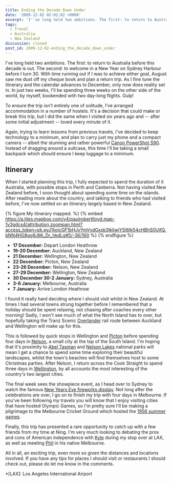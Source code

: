 ```yaml
---
title: Ending the Decade Down Under
date: '2009-12-02 02:02:02 +0000'
excerpt: 'I''ve long held two ambitions. The first: to return to Australia before this decade is out. The second: to welcome in a New Year on Sydney Harbour before I turn 30.'
tags:
  - Travel
  - Australia
  - New Zealand
discussion: closed
post_id: 2009-12-02-ending_the_decade_down_under
---
```

I've long held two ambitions. The first: to return to Australia before this decade is out. The second: to welcome in a New Year on Sydney Harbour before I turn 30. With time running out if I was to achieve either goal, August saw me dust off my cheque book and plan a return trip. As I fine tune the itinerary and the calendar advances to December, only now does reality set in. In just two weeks, I'll be spending three weeks on the other side of the world, by myself, bookended with two day-long flights. Gulp!

To ensure the trip isn't entirely one of solitude, I've arranged accommodation in a number of hostels. It's a decision that could make or break this trip, but I did the same when I visited six years ago and -- after some initial adjustment -- loved every minute of it.

Again, trying to learn lessons from previous travels, I've decided to keep technology to a minimum, and plan to carry just my phone and a compact camera -- albeit the stunning and rather powerful [Canon PowerShot S90][1]. Instead of dragging around a suitcase, this time I'll be taking a small backpack which should ensure I keep luggage to a minimum.

## Itinerary
When I started planning this trip, I fully expected to spend the duration of it Australia, with possible stops in Perth and Canberra. Not having visited New Zealand before, I soon thought about spending some time on the islands. After reading more about the country, and talking to friends who had visited before, I've now settled on an itinerary largely based in New Zealand.

{% figure My itinerary mapped. %}
{% embed https://a.tiles.mapbox.com/v4/paulrobertlloyd.map-1v3gdcs4/attribution,zoompan.html?access_token=pk.eyJ1IjoicGF1bHJvYmVydGxsb3lkIiwiYSI6Ik54cHBhS0UifQ.bNN4HG8gg9JMj_Dr_hkdLg#5/-36/160 %}
{% endfigure %}

* **17 December:** Depart London Heathrow
* **19-20 December:** Auckland, New Zealand
* **21 December:** Wellington, New Zealand
* **22 December:** Picton, New Zealand
* **23-26 December:** Nelson, New Zealand
* **27-29 December:** Wellington, New Zealand
* **30 December 30-2 January:** Sydney, Australia
* **3-6 January:** Melbourne, Australia
* **7 January:** Arrive London Heathrow

I found it really hard deciding where I should visit whilst in New Zealand. At times I had several towns strung together before I remembered that a holiday should be spent relaxing, not chasing after coaches every other morning! Sadly, I won't see much of what the North Island has to over, but hopefully taking the Tranz Scenic [Overlander][2] rail route between Auckland and Wellington will make up for this.

This is followed by quick stops in Wellington and [Picton][3] before spending four days in [Nelson][4], a small city at the top of the South Island. I'm hoping that it's proximity to [Abel Tasman][5] and [Nelson Lakes][6] national parks will mean I get a chance to spend some time exploring their beautiful landscapes, whilst the town's beaches will find themselves host to some Christmas parties. After Nelson, I return across the Cook Straight to spend three days in [Wellington][7], by all accounts the most interesting of the country's two largest cities.

The final week sees the showpiece event, as I head over to Sydney to watch the famous [New Years Eve fireworks display][8]. Not long after the celebrations are over, I go on to finish my trip with four days in Melbourne. If you've been following my travels you will know that I enjoy visiting cities that have hosted Olympic Games, so I'm pretty sure I'll be making a pilgrimage to the Melbourne Cricket Ground which hosted the [1956 summer games][9].

Finally, this trip has presented a rare opportunity to catch up with a few friends from my time at Ning. I'm very much looking to debating the pros and cons of American independence with [Kyle][10] during my stop over at LAX, as well as meeting [Phil][11] in his native Melbourne.

All in all, an exciting trip, even more so given the distances and locations involved. If you have any tips for places I should visit or restaurants I should check out, please do let me know in the comments.

[1]: http://www.dpreview.com/news/0908/09081906canons90handson.asp
[2]: http://www.seat61.com/Overlander.htm
[3]: http://en.wikipedia.org/wiki/Picton,_New_Zealand
[4]: http://en.wikipedia.org/wiki/Nelson,_New_Zealand
[5]: http://en.wikipedia.org/wiki/Abel_Tasman_National_Park
[6]: http://en.wikipedia.org/wiki/Nelson_Lakes_National_Park
[7]: http://en.wikipedia.org/wiki/Wellington
[8]: http://www.cityofsydney.nsw.gov.au/nye/2009/default.asp
[9]: http://en.wikipedia.org/wiki/1956_Summer_Olympics
[10]: http://houseofkyle.com/
[11]: http://philmccluskey.com/

*[LAX]: Los Angeles International Airport